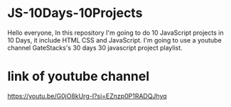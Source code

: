 # JS-10Days-10Projects
Hello everyone, In this repository I'm going to do 10 JavaScript projects in 10 Days, it include HTML CSS and JavaScript. I'm going to use a youtube channel GateStacks's 30 days 30 javascript project playlist.
# link of youtube channel 
https://youtu.be/G0jO8kUrg-I?si=EZnzp0P1RADQJhyq
